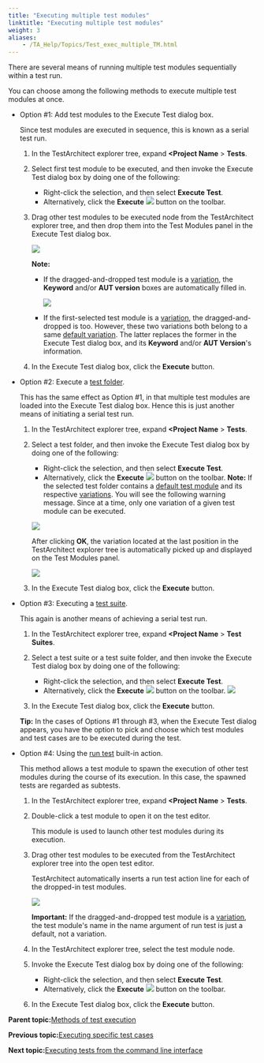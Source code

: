 ```yaml
--- 
title: "Executing multiple test modules"
linktitle: "Executing multiple test modules"
weight: 3
aliases: 
    - /TA_Help/Topics/Test_exec_multiple_TM.html
---
```


There are several means of running multiple test modules sequentially within a test run.

You can choose among the following methods to execute multiple test modules at once.

-   Option \#1: Add test modules to the Execute Test dialog box.

    Since test modules are executed in sequence, this is known as a serial test run.

    1.  In the TestArchitect explorer tree, expand **<Project Name** \> **Tests**.

    2.  Select first test module to be executed, and then invoke the Execute Test dialog box by doing one of the following:

        -   Right-click the selection, and then select **Execute Test**.
        -   Alternatively, click the **Execute** ![](/images//Images/btn.TAC_toolbar.Execute.png) button on the toolbar.
    3.  Drag other test modules to be executed node from the TestArchitect explorer tree, and then drop them into the Test Modules panel in the Execute Test dialog box.

        ![](/images//Images/ug_testexecution1.png)

        **Note:**

        -   If the dragged-and-dropped test module is a [variation](/TA_Help/Topics/ug_TM_create_variation.html), the **Keyword** and/or **AUT version** boxes are automatically filled in.

            ![](/images//Images/ug_testexecution1_tm_var.png)

        -   If the first-selected test module is a [variation](/TA_Help/Topics/ug_TM_create_variation.html), the dragged-and-dropped is too. However, these two variations both belong to a same [default variation](/TA_Help/Topics/Variations_default.html). The latter replaces the former in the Execute Test dialog box, and its **Keyword** and/or **AUT Version**'s information.
    4.  In the Execute Test dialog box, click the **Execute** button.

-   Option \#2: Execute a [test folder](/TA_Help/Topics/ug_creating_test_folders.html).

    This has the same effect as Option \#1, in that multiple test modules are loaded into the Execute Test dialog box. Hence this is just another means of initiating a serial test run.

    1.  In the TestArchitect explorer tree, expand **<Project Name** \> **Tests**.

    2.  Select a test folder, and then invoke the Execute Test dialog box by doing one of the following:

        -   Right-click the selection, and then select **Execute Test**.
        -   Alternatively, click the **Execute** ![](/images//Images/btn.TAC_toolbar.Execute.png) button on the toolbar.
        **Note:** If the selected test folder contains a [default test module](/TA_Help/Topics/Variations_default.html) and its respective [variations](/TA_Help/Topics/ug_TM_create_variation.html). You will see the following warning message. Since at a time, only one variation of a given test module can be executed.

        ![](/images//Images/execution_test_folder_variation.png)

        After clicking **OK**, the variation located at the last position in the TestArchitect explorer tree is automatically picked up and displayed on the Test Modules panel.

        ![](/images//Images/Execute_test_dlg_TM_variation.png)

    3.  In the Execute Test dialog box, click the **Execute** button.

-   Option \#3: Executing a [test suite](/TA_Help/Topics/Test_suite.html).

    This again is another means of achieving a serial test run.

    1.  In the TestArchitect explorer tree, expand **<Project Name** \> **Test Suites**.

    2.  Select a test suite or a test suite folder, and then invoke the Execute Test dialog box by doing one of the following:

        -   Right-click the selection, and then select **Execute Test**.
        -   Alternatively, click the **Execute** ![](/images//Images/btn.TAC_toolbar.Execute.png) button on the toolbar.
        ![](/images//Images/execution_test_suite.png)

    3.  In the Execute Test dialog box, click the **Execute** button.

    **Tip:** In the cases of Options \#1 through \#3, when the Execute Test dialog appears, you have the option to pick and choose which test modules and test cases are to be executed during the test.

-   Option \#4: Using the [run test](/TA_Automation/Topics/bia_run_test.html) built-in action.

    This method allows a test module to spawn the execution of other test modules during the course of its execution. In this case, the spawned tests are regarded as subtests.

    1.  In the TestArchitect explorer tree, expand **<Project Name** \> **Tests**.

    2.  Double-click a test module to open it on the test editor.

        This module is used to launch other test modules during its execution.

    3.  Drag other test modules to be executed from the TestArchitect explorer tree into the open test editor.

        TestArchitect automatically inserts a run test action line for each of the dropped-in test modules.

        ![](/images//Images/ug_testexecution2.png)

        **Important:** If the dragged-and-dropped test module is a [variation](/TA_Help/Topics/ug_TM_create_variation.html), the test module's name in the name argument of run test is just a default, not a variation.

    4.  In the TestArchitect explorer tree, select the test module node.

    5.  Invoke the Execute Test dialog box by doing one of the following:

        -   Right-click the selection, and then select **Execute Test**.
        -   Alternatively, click the **Execute** ![](/images//Images/btn.TAC_toolbar.Execute.png) button on the toolbar.
    6.  In the Execute Test dialog box, click the **Execute** button.


**Parent topic:**[Methods of test execution](/TA_Help/Topics/Test_exec_methods.html)

**Previous topic:**[Executing specific test cases](/TA_Help/Topics/Test_exec_specific_TC.html)

**Next topic:**[Executing tests from the command line interface](/TA_Help/Topics/Test_exec_cmd.html)

